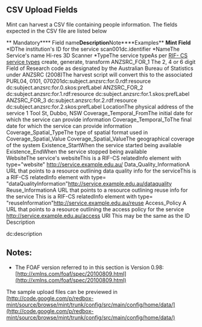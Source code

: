 ## []()CSV Upload Fields

Mint can harvest a CSV file containing people information. The fields expected in the CSV file are listed below


** Mandatory**** Field name****Description****Note****Examples** **Mint Field** *IDThe institution's ID for the service  scan001dc.identifier
 *NameThe Service's name Hi-res 3D Scanner
 *TypeThe service typeAs per [RIF- CS service types](http://services.ands.org.au/documentation/rifcs/1.3/vocabs/vocabularies.html)
create, generate, transform  ANZSRC_FOR_1 The 2, 4 or 6 digit Field of Research code as designated by the Australian Bureau of Statistics under ANZSRC (2008)The harvest script will convert this to the associated PURL04, 0101, 070201dc:subject.anzsrc:for.0.rdf:resource
dc:subject.anzsrc:for.0.skos:prefLabel ANZSRC_FOR_2   dc:subject.anzsrc:for.1.rdf:resource
dc:subject.anzsrc:for.1.skos:prefLabel ANZSRC_FOR_3   dc:subject.anzsrc:for.2.rdf:resource
dc:subject.anzsrc:for.2.skos:prefLabel LocationThe physical address of the service
1 Tool St, Dubbo, NSW
 Coverage_Temporal_FromThe initial date for which the service can provide information 
   Coverage_Temporal_ToThe final date for which the service can provide information 
   Coverage_Spatial_TypeThe type of spatial format used in Coverage_Spatial_Value      Coverage_Spatial_ValueThe geographical coverage of the system 
   Existence_StartWhen the service started being available 
   Existence_EndWhen the service stopped being available  
   WebsiteThe service's websiteThis is a RIF-CS relatedInfo element with type="website" http://service.example.edu.au/  Data_Quality_InformationA URL that points to a resource outlining data quality info for the serviceThis is a RIF-CS relatedInfo element with type= "dataQualityInformation"http://service.example.edu.au/dataquality  Reuse_InformationA URL that points to a resource outlining reuse info for the service This is a RIF-CS relatedInfo element with type= "reuseInformation"http://service.example.edu.au/reuse  Access_Policy A URL that points to a resource outlining the access policy for the service 
http://service.example.edu.au/access   URI This may be the same as the ID   Description


dc:description

## []()Notes:


* The FOAF version referred to in this section is Version 0.98: [http://xmlns.com/foaf/spec/20100809.html](http://xmlns.com/foaf/spec/20100809.html)



The sample upload files can be previewed in [http://code.google.com/p/redbox-mint/source/browse/mint/trunk/config/src/main/config/home/data/](http://code.google.com/p/redbox-mint/source/browse/mint/trunk/config/src/main/config/home/data/)